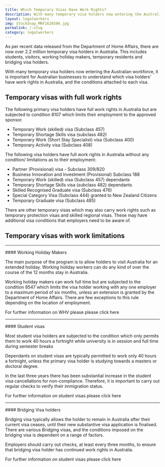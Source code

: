 ```yaml
---
title: Which Temporary Visas Have Work Rights? 
description: With many temporary visa holders now entering the Australian workforce, it is important for Australian businesses to understand which visa holders’ have work rights in Australia, and the conditions attached to each visa.
layout: legalworkers
img: StockSnap_MRF1628S9A.jpg
permalink: /:slug
category: legalworkers
---
```


As per recent data released from the Department of Home Affairs, there are now over 2.2 million temporary visa holders in Australia. This includes students, visitors, working holiday makers, temporary residents and bridging visa holders.

With many temporary visa holders now entering the Australian workforce, it is important for Australian businesses to understand which visa holders’ have work rights in Australia, and the conditions attached to each visa.

## Temporary visas with full work rights

The following primary visa holders have full work rights in Australia but are subjected to condition 8107 which limits their employment to the approved sponsor.

+ Temporary Work (skilled) visa (Subclass 457)
+ Temporary Shortage Skills visa (subclass 482)
+ Temporary Work (Short Stay Specialist) visa (Subclass 400) 
+ Temporary Activity visa (Subclass 408) 

The following visa holders have full work rights in Australia without any condition/ limitations as to their employment:  

+ Partner (Provisional) visa - Subclass 309/820 
+ Business Innovation and Investment (Provisional) Subclass 188 
+ Temporary Work (skilled) visa (Subclass 457) dependants 
+ Temporary Shortage Skills visa (subclass 482) dependants 
+ Skilled Recognised Graduate visa (Subclass 476)
+ Special Category Visa (Subclass 444) granted to New Zealand Citizens
+ Temporary Graduate visa (Subclass 485) 

There are other temporary visas which may also carry work rights such as temporary protection visas and skilled regional visas. These may have additional visa conditions that employers need to be aware of.

## Temporary visas with work limitations
<hr>
#### Working Holiday Makers

The main purpose of the program is to allow holders to visit Australia for an extended holiday. Working holiday workers can do any kind of over the course of the 12 months stay in Australia. 

Working holiday makers can work full time but are subjected to the condition 8547 which limits the visa holder working with any one employer to a maximum period of six months, unless an extension is granted by the Department of Home Affairs. There are few exceptions to this rule depending on the location of employment. 

For further information on WHV please please click here
<hr>
#### Student visas

Most student visa holders are subjected to the condition which only permits them to work 40 hours a fortnight while university is in session and full time during semester breaks 

Dependants on student visas are typically permitted to work only 40 hours a fortnight, unless the primary visa holder is studying towards a masters or doctoral degree. 

In the last three years there has been substantial increase in the student visa cancellations for non-compliance. Therefore, it is important to carry out regular checks to verify their immigration status. 

For further information on student visas please click here
<hr>
#### Bridging Visa holders

Bridging visa typically allows the holder to remain in Australia after their current visa ceases, until their new substantive visa application is finalised.  There are various Bridging visas, and the conditions imposed on the bridging visa is dependent on a range of factors. 

Employers should carry out checks, at least every three months, to ensure that bridging visa holder has continued work rights in Australia. 

For further information on student visas please click here
